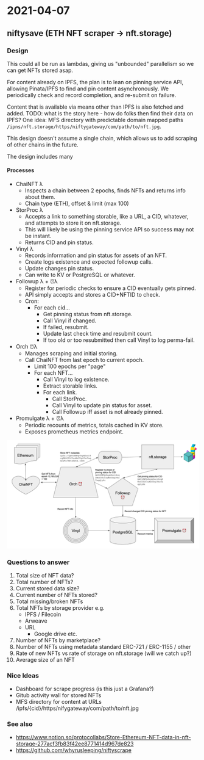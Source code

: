 # 2021-04-07

## niftysave (ETH NFT scraper -> nft.storage)

### Design

This could all be run as lambdas, giving us "unbounded" parallelism so we can get NFTs stored asap.

For content already on IPFS, the plan is to lean on pinning service API, allowing Pinata/IPFS to find and pin content asynchronously. We periodically check and record completion, and re-submit on failure.

Content that is available via means other than IPFS is also fetched and added. TODO: what is the story here - how do folks then find their data on IPFS? One idea: MFS directory with predictable domain mapped paths `/ipns/nft.storage/https/niftygateway/com/path/to/nft.jpg`.

This design doesn't assume a single chain, which allows us to add scraping of other chains in the future.

The design includes many

#### Processes

* ChaiNFT λ
    * Inspects a chain between 2 epochs, finds NFTs and returns info about them.
    * Chain type (ETH), offset & limit (max 100)
* StorProc λ
    * Accepts a link to something storable, like a URL, a CID, whatever, and attempts to store it on nft.storage.
    * This will likely be using the pinning service API so success may not be instant.
    * Returns CID and pin status.
* Vinyl λ
    * Records information and pin status for assets of an NFT.
    * Create logs existence and expected followup calls.
    * Update changes pin status.
    * Can write to KV or PostgreSQL or whatever.
* Followup λ + ⏰λ
    * Register for periodic checks to ensure a CID eventually gets pinned.
    * API simply accepts and stores a CID+NFTID to check.
    * Cron:
        * For each cid...
            * Get pinning status from nft.storage.
            * Call Vinyl if changed.
            * If failed, resubmit.
            * Update last check time and resubmit count.
            * If too old or too resubmitted then call Vinyl to log perma-fail.
* Orch ⏰λ
    * Manages scraping and initial storing.
    * Call ChaiNFT from last epoch to current epoch.
        * Limit 100 epochs per "page"
        * For each NFT...
            * Call Vinyl to log existence.
            * Extract storable links.
            * For each link.
                * Call StorProc.
                * Call Vinyl to update pin status for asset.
                * Call Followup iff asset is not already pinned.
* Promulgate λ + ⏰λ
    * Periodic recounts of metrics, totals cached in KV store.
    * Exposes prometheus metrics endpoint.

<img src="https://raw.githubusercontent.com/protocol/the-spark/main/home/alanshaw/images/diagram-nftsave.png"/>

### Questions to answer

1. Total size of NFT data?
1. Total number of NFTs?
1. Current stored data size?
1. Current number of NFTs stored?
1. Total missing/broken NFTs
1. Total NFTs by storage provider e.g.
    * IPFS / Filecoin
    * Arweave
    * URL
        * Google drive etc.
1. Number of NFTs by marketplace?
1. Number of NFTs using metadata standard ERC-721 / ERC-1155 / other
1. Rate of new NFTs vs rate of storage on nft.storage (will we catch up?)
1. Average size of an NFT

### Nice Ideas

* Dashboard for scrape progress (is this just a Grafana?)
* Gitub activity wall for stored NFTs
* MFS directory for content at URLs /ipfs/{cid}/https/nifygateway/com/path/to/nft.jpg

### See also

* https://www.notion.so/protocollabs/Store-Ethereum-NFT-data-in-nft-storage-277acf3fb83f42ee8771414d967de823
* https://github.com/whyrusleeping/niftyscrape
